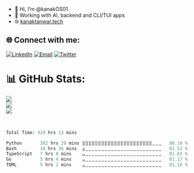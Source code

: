 - 👋 Hi, I’m @kanakOS01
- 🌱 Working with AI, backend and CLI/TUI apps
- 🌐 [kanaktanwar.tech](https://kanaktanwar.tech)


## 🌐 Connect with me:
[![LinkedIn](https://img.shields.io/badge/LinkedIn-0077B5?style=for-the-badge&logo=linkedin&logoColor=white)](https://linkedin.com/in/kanak-tanwar) 
[![Email](https://img.shields.io/badge/Gmail-D14836?style=for-the-badge&logo=gmail&logoColor=white)](mailto:kanaktanwarpro@gmail.com)
[![Twitter](https://img.shields.io/badge/-000000?style=for-the-badge&logo=x&logoColor=white)](https://x.com/kanaktwts/)


# 📊 GitHub Stats:
![](https://github-readme-stats.vercel.app/api?username=kanakos01&theme=tokyonight&show_icons=true&hide_border=true&count_private=true)<br/>
![](https://github-readme-streak-stats.herokuapp.com/?user=kanakOS01&theme=tokyonight&hide_border=true)<br/>
![](https://github-readme-stats.vercel.app/api/top-langs/?username=kanakOS01&theme=tokyonight&hide_border=true&include_all_commits=true&count_private=true&layout=compact)

<br/>
<!--START_SECTION:waka-->

```python
Total Time: 429 hrs 13 mins

Python       382 hrs 29 mins ⣿⣿⣿⣿⣿⣿⣿⣿⣿⣿⣿⣿⣿⣿⣿⣿⣿⣿⣿⣿⣿⣿⣀⣀⣀   88.16 %
Bash         10 hrs 56 mins  ⣶⣀⣀⣀⣀⣀⣀⣀⣀⣀⣀⣀⣀⣀⣀⣀⣀⣀⣀⣀⣀⣀⣀⣀⣀   02.52 %
TypeScript   7 hrs 8 mins    ⣤⣀⣀⣀⣀⣀⣀⣀⣀⣀⣀⣀⣀⣀⣀⣀⣀⣀⣀⣀⣀⣀⣀⣀⣀   01.65 %
Go           5 hrs 4 mins    ⣤⣀⣀⣀⣀⣀⣀⣀⣀⣀⣀⣀⣀⣀⣀⣀⣀⣀⣀⣀⣀⣀⣀⣀⣀   01.17 %
TOML         5 hrs 2 mins    ⣤⣀⣀⣀⣀⣀⣀⣀⣀⣀⣀⣀⣀⣀⣀⣀⣀⣀⣀⣀⣀⣀⣀⣀⣀   01.16 %
```

<!--END_SECTION:waka-->


<!-- Proudly created with GPRM ( https://gprm.itsvg.in ) -->

<!---
kanakOS01/kanakOS01 is a ✨ special ✨ repository because its `README.md` (this file) appears on your GitHub profile.
You can click the Preview link to take a look at your changes.
--->
